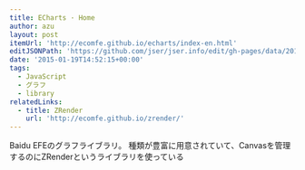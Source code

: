 ```yaml
---
title: ECharts · Home
author: azu
layout: post
itemUrl: 'http://ecomfe.github.io/echarts/index-en.html'
editJSONPath: 'https://github.com/jser/jser.info/edit/gh-pages/data/2015/01/index.json'
date: '2015-01-19T14:52:15+00:00'
tags:
  - JavaScript
  - グラフ
  - library
relatedLinks:
  - title: ZRender
    url: 'http://ecomfe.github.io/zrender/'
---
```

Baidu EFEのグラフライブラリ。
種類が豊富に用意されていて、Canvasを管理するのにZRenderというライブラリを使っている
